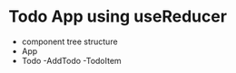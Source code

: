 # Todo App using useReducer
 - component tree structure
  - App
   - Todo
    -AddTodo
    -TodoItem
     